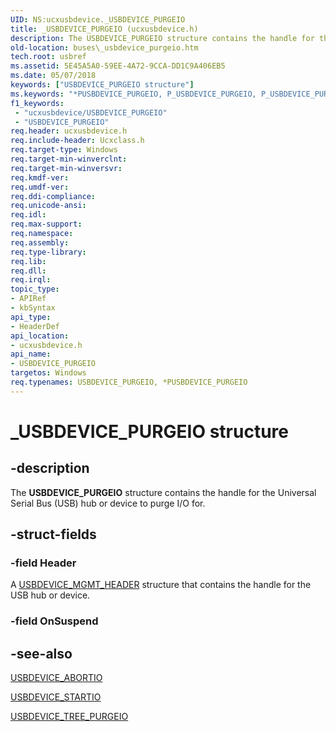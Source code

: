 ```yaml
---
UID: NS:ucxusbdevice._USBDEVICE_PURGEIO
title: _USBDEVICE_PURGEIO (ucxusbdevice.h)
description: The USBDEVICE_PURGEIO structure contains the handle for the Universal Serial Bus (USB) hub or device to purge I/O for.
old-location: buses\_usbdevice_purgeio.htm
tech.root: usbref
ms.assetid: 5E45A5A0-59EE-4A72-9CCA-DD1C9A406EB5
ms.date: 05/07/2018
keywords: ["USBDEVICE_PURGEIO structure"]
ms.keywords: "*PUSBDEVICE_PURGEIO, P_USBDEVICE_PURGEIO, P_USBDEVICE_PURGEIO structure pointer [Buses], USBDEVICE_PURGEIO, USBDEVICE_PURGEIO structure [Buses], _USBDEVICE_PURGEIO, buses._usbdevice_purgeio, ucxusbdevice/P_USBDEVICE_PURGEIO, ucxusbdevice/_USBDEVICE_PURGEIO"
f1_keywords:
 - "ucxusbdevice/USBDEVICE_PURGEIO"
 - "USBDEVICE_PURGEIO"
req.header: ucxusbdevice.h
req.include-header: Ucxclass.h
req.target-type: Windows
req.target-min-winverclnt: 
req.target-min-winversvr: 
req.kmdf-ver: 
req.umdf-ver: 
req.ddi-compliance: 
req.unicode-ansi: 
req.idl: 
req.max-support: 
req.namespace: 
req.assembly: 
req.type-library: 
req.lib: 
req.dll: 
req.irql: 
topic_type:
- APIRef
- kbSyntax
api_type:
- HeaderDef
api_location:
- ucxusbdevice.h
api_name:
- USBDEVICE_PURGEIO
targetos: Windows
req.typenames: USBDEVICE_PURGEIO, *PUSBDEVICE_PURGEIO
---
```


# _USBDEVICE_PURGEIO structure


## -description


The <b>USBDEVICE_PURGEIO</b> structure contains the handle for the Universal Serial Bus (USB) hub or device to purge I/O for.


## -struct-fields




### -field Header

A <a href="https://docs.microsoft.com/windows-hardware/drivers/ddi/ucxusbdevice/ns-ucxusbdevice-_usbdevice_mgmt_header">USBDEVICE_MGMT_HEADER</a> structure that contains  the handle for the USB hub or device.


### -field OnSuspend

 




## -see-also




<a href="https://docs.microsoft.com/windows-hardware/drivers/ddi/ucxusbdevice/ns-ucxusbdevice-_usbdevice_abortio">USBDEVICE_ABORTIO</a>



<a href="https://docs.microsoft.com/windows-hardware/drivers/ddi/ucxusbdevice/ns-ucxusbdevice-_usbdevice_startio">USBDEVICE_STARTIO</a>



<a href="https://docs.microsoft.com/windows-hardware/drivers/ddi/ucxusbdevice/ns-ucxusbdevice-_usbdevice_tree_purgeio">USBDEVICE_TREE_PURGEIO</a>
 

 

